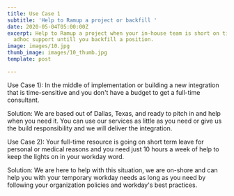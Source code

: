 ```yaml
---
title: Use Case 1
subtitle: 'Help to Ramup a project or backfill '
date: 2020-05-04T05:00:00Z
excerpt: Help to Ramup a project when your in-house team is short on time or provide
  adhoc support untill you backfill a position.
image: images/10.jpg
thumb_image: images/10_thumb.jpg
template: post

---
```

Use Case 1): In the middle of implementation or building a new integration that is time-sensitive and you don't have a budget to get a full-time consultant.

Solution: We are based out of Dallas, Texas, and ready to pitch in and help when you need it. You can use our services as little as you need or give us the build responsibility and we will deliver the integration.

Use Case 2): Your full-time resource is going on short term leave for personal or medical reasons and you need just 10 hours a week of help to keep the lights on in your workday word.

Solution: We are here to help with this situation, we are on-shore and can help you with your temporary workday needs as long as you need by following your organization policies and workday's best practices.